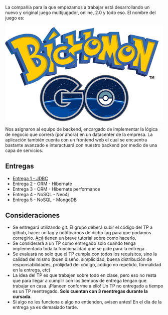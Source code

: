 La compañía para la que empezamos a trabajar está desarrollando un nuevo y original juego multijugador, online, 2.0 y todo eso. El nombre del juego es:

<p align="center">
  <img src="enunciado/logo-bichomon.png" />
</p>

Nos asignaron al equipo de backend, encargado de implementar la lógica de negocio que correrá (por ahora) en un datacenter de la empresa. La aplicación también cuenta con un frontend web el cual se encuentra bastante avanzado e interactuará con nuestro backend por medio de una capa de servicios.

## Entregas
- [Entrega 1 - JDBC](enunciado/entrega1/entrega1.md)
- Entrega 2 - ORM - Hibernate
- Entrega 3 - ORM - Hibernate performance
- Entrega 4 - NoSQL - Neo4j 
- Entrega 5 - NoSQL - MongoDB

## Consideraciones
- Se entregará utilizando git. El grupo deberá subir el código del TP a github, hacer un tag y notificarnos de dicho tag para que podamos corregirlo. [Acá](https://sites.google.com/site/estrategiasdepersistencia/material/entregando-con-git) tienen un breve tutorial sobre como hacerlo.
- Se considerará a un TP como entregado solo cuando tenga implementada toda la funcionalidad que se pide para la entrega.
- Se evaluará no solo que el TP cumpla con todos los requisitos, sino la calidad del mismo (buen diseño, simplicidad, buena distribución de responsabilidades, prolijidad del código, código no repetido, formalidad en la entrega, etc)
- La idea del TP es que trabajen sobre todo en clase, pero eso no resta que para llegar a cumplir con los tiempos de entrega tengan que trabajar en casa. ¡Planeen conforme a ello! Un TP no entregado a tiempo es un TP reentregado. **Solo cuentan con 3 reentregas durante la cursada.**
- Si algo no les funciona o algo no entienden, avisen antes! En el día de la entrega ya es demasiado tarde.
